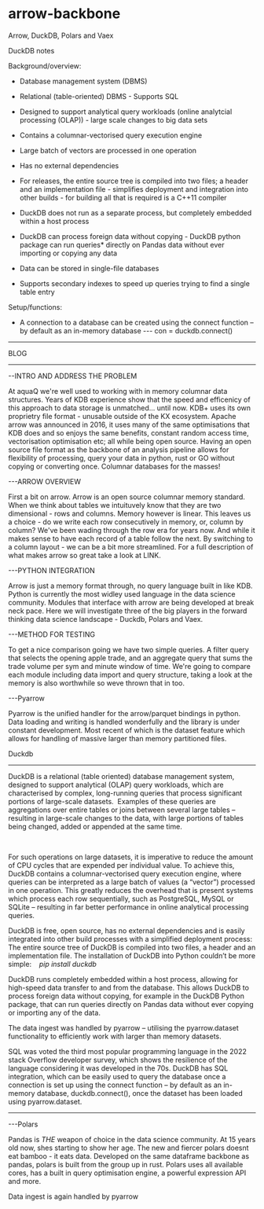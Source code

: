 # arrow-backbone

Arrow, DuckDB, Polars and Vaex 

 

DuckDB notes 

Background/overview: 

- Database management system (DBMS) 

- Relational (table-oriented) DBMS - Supports SQL 

- Designed to support analytical query workloads (online analytcial processing (OLAP)) - large scale changes to big data sets 

- Contains a columnar-vectorised query execution engine 

- Large batch of vectors are processed in one operation 

- Has no external dependencies 

- For releases, the entire source tree is compiled into two files; a header and an implementation file - simplifies deployment and integration into other builds - for building all that is required is a C++11 compiler 

- DuckDB does not run as a separate process, but completely embedded within a host process 

- DuckDB can process foreign data without copying - DuckDB python package can run queries* directly on Pandas data without ever importing or copying any data 

- Data can be stored in single-file databases 

- Supports secondary indexes to speed up queries trying to find a single table entry 

Setup/functions: 

- A connection to a database can be created using the connect function – by default as an in-memory  database --- con = duckdb.connect() 

 

----- 

BLOG 

----- 

  

--INTRO AND ADDRESS THE PROBLEM 

At aquaQ we're well used to working with in memory columnar data structures. Years of KDB experience show that the speed and efficenicy of this approach to data storage is unmatched... until now. KDB+ uses its own proprietry file format - unusable outside of the KX ecosystem. Apache arrow was announced in 2016, it uses many of the same optimisations that KDB does and so enjoys the same benefits, constant random access time, vectorisation optimisation etc; all while being open source. Having an open source file format as the backbone of an analysis pipeline allows for flexibility of processing, query your data in python, rust or GO without copying or converting once. Columnar databases for the masses! 

  

---ARROW OVERVIEW 

First a bit on arrow. Arrow is an open source columnar memory standard. When we think about tables we intuituvely know that they are two dimensional - rows and columns. Memory however is linear. This leaves us a choice - do we write each row consecutively in memory, or, column by column? We've been wading through the row era for years now. And while it makes sense to have each record of a table follow the next. By switching to a column layout - we can be a bit more streamlined. For a full description of what makes arrow so great take a look at LINK. 

  

---PYTHON INTEGRATION 

Arrow is just a memory format through, no query language built in like KDB. Python is currently the most widley used language in the data science community. Modules that interface with arrow are being developed at break neck pace. Here we will investigate three of the big players in the forward thinking data science landscape - Duckdb, Polars and Vaex.  

  

---METHOD FOR TESTING 

To get a nice comparison going we have two simple queries. A filter query that selects the opening apple trade, and an aggregate query that sums the trade volume per sym and minute window of time. We're going to compare each module including data import and query structure, taking a look at the memory is also worthwhile so weve thrown that in too.  

  

---Pyarrow 

Pyarrow is the unified handler for the arrow/parquet bindings in python. Data loading and writing is handled wonderfully and the library is under constant development. Most recent of which is the dataset feature which allows for handling of massive larger than memory partitioned files.   

  

  

Duckdb 

----- 

DuckDB is a relational (table oriented) database management system, designed to support analytical (OLAP) query workloads, which are characterised by complex, long-running queries that process significant portions of large-scale datasets.  Examples of these queries are aggregations over entire tables or joins between several large tables – resulting in large-scale changes to the data, with large portions of tables being changed, added or appended at the same time.  

 

For such operations on large datasets, it is imperative to reduce the amount of CPU cycles that are expended per individual value. To achieve this, DuckDB contains a columnar-vectorised query execution engine, where queries can be interpreted as a large batch of values (a “vector”) processed in one operation. This greatly reduces the overhead that is present systems which process each row sequentially, such as PostgreSQL, MySQL or SQLite – resulting in far better performance in online analytical processing queries.  

DuckDB is free, open source, has no external dependencies and is easily integrated into other build processes with a simplified deployment process: The entire source tree of DuckDB is compiled into two files, a header and an implementation file. The installation of DuckDB into Python couldn’t be more simple: 
 
*pip install duckdb* 

DuckDB runs completely embedded within a host process, allowing for high-speed data transfer to and from the database. This allows DuckDB to process foreign data without copying, for example in the DuckDB Python package, that can run queries directly on Pandas data without ever copying or importing any of the data.  

The data ingest was handled by pyarrow – utilising the pyarrow.dataset functionality to efficiently work with larger than memory datasets.  

SQL was voted the third most popular programming language in the 2022 stack Overflow developer survey, which shows the resilience of the language considering it was developed in the 70s. DuckDB has SQL integration, which can be easily used to query the database once a connection is set up using the connect function – by default as an in-memory database, duckdb.connect(), once the dataset has been loaded using pyarrow.dataset. 
 

  

  

  

----- 

  

---Polars 

Pandas is *THE* weapon of choice in the data science community. At 15 years old now, shes starting to show her age. The new and fiercer polars doesnt eat bamboo - it eats data. Developed on the same dataframe backbone as pandas, polars is built from the group up in rust. Polars uses all available cores, has a built in query optimisation engine, a powerful expression API and more.  

  

Data ingest is again handled by pyarrow    

  

  

  

  

  

 

 
